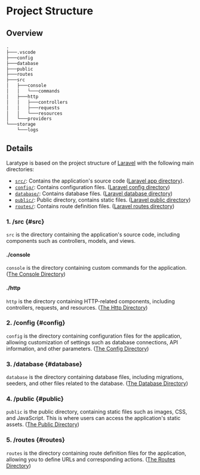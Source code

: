 # Project Structure

## Overview

```md
.
├───.vscode
├───config
├───database
├───public
├───routes
├───src
│   ├───console
│   │   └───commands
│   ├───http
│   │   ├───controllers
│   │   ├───requests
│   │   └───resources
│   └───providers
└───storage
    └───logs
```

## Details

Laratype is based on the project structure of [Laravel](https://laravel.com/docs/12.x/structure) with the following main directories:

- [`src/`](#src): Contains the application's source code ([Laravel app directory](https://laravel.com/docs/12.x/structure#the-root-app-directory)).
- [`config/`](#config): Contains configuration files. ([Laravel config directory](https://laravel.com/docs/12.x/structure#the-config-directory))
- [`database/`](#database): Contains database files. ([Laravel database directory](https://laravel.com/docs/12.x/structure#the-database-directory))
- [`public/`](#public): Public directory, contains static files. ([Laravel public directory](https://laravel.com/docs/12.x/structure#the-public-directory))
- [`routes/`](#routes): Contains route definition files. ([Laravel routes directory](https://laravel.com/docs/12.x/structure#the-routes-directory))


### 1. /src {#src}
`src` is the directory containing the application's source code, including components such as controllers, models, and views.

#### ./console
`console` is the directory containing custom commands for the application. ([The Console Directory](https://laravel.com/docs/12.x/structure#the-console-directory))

#### ./http
`http` is the directory containing HTTP-related components, including controllers, requests, and resources. ([The Http Directory](https://laravel.com/docs/12.x/structure#the-http-directory))

### 2. /config {#config}
`config` is the directory containing configuration files for the application, allowing customization of settings such as database connections, API information, and other parameters. ([The Config Directory](https://laravel.com/docs/12.x/structure#the-config-directory))

### 3. /database {#database}
`database` is the directory containing database files, including migrations, seeders, and other files related to the database. ([The Database Directory](https://laravel.com/docs/12.x/structure#the-database-directory))

### 4. /public {#public}
`public` is the public directory, containing static files such as images, CSS, and JavaScript. This is where users can access the application's static assets. ([The Public Directory](https://laravel.com/docs/12.x/structure#the-public-directory))

### 5. /routes {#routes}
`routes` is the directory containing route definition files for the application, allowing you to define URLs and corresponding actions. ([The Routes Directory](https://laravel.com/docs/12.x/structure#the-routes-directory))